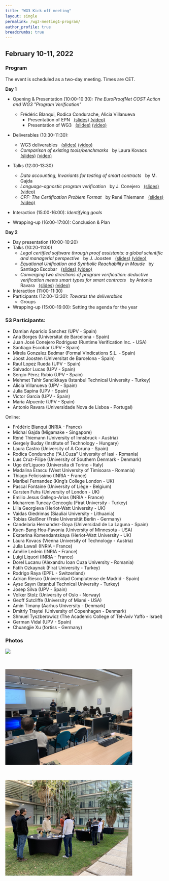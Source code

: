 ```yaml
---
title: "WG3 Kick-off meeting"
layout: single
permalink: /wg3-meeting1-program/
author_profile: true
breadcrumbs: true
---
```



## February 10-11, 2022

<!--[<img src="/_pages/WG3/Feb2022/WG3-meeting-way.jpg" width="300"/>](/_pages/WG3/Feb2022/WG3-meeting-way.jpg)-->

### Program

The event is scheduled as a two-day meeting. Times are CET.

**Day 1**

* Opening & Presentation (10:00-10:30): _The EuroProofNet COST Action and WG3 "Program Verification"_ &nbsp; 
  -  Fr&eacute;d&eacute;ric Blanqui, Rodica Condurache, Alicia Villanueva
     * Presentation of EPN &nbsp; [(slides)](./EPN_presentation_Blanqui.pdf) [(video)](https://media.upv.es/#/portal/video/68e950c0-a11c-11ec-a93e-b15af2323784) 
     * Presentation of WG3 &nbsp; [(slides)](./WG3-presentation-kick-off-p1.pdf) [(video)](https://media.upv.es/#/portal/video/39d16330-a11d-11ec-a93e-b15af2323784)
  
* Deliverables (10:30-11:30): 
  - WG3 deliverables &nbsp; [(slides)](./WG3-presentation-kick-off-p2.pdf) [(video)](https://media.upv.es/#/portal/video/768b7fe0-a11d-11ec-a93e-b15af2323784)
  - _Comparison of existing tools/benchmarks_ &nbsp; by Laura Kovacs &nbsp; [(slides)](./WG3/Feb2022/WG3_Tools_Benchmarks_Kovacs.pdf) [(video)](https://media.upv.es/#/portal/video/0b0a2db0-a11e-11ec-a93e-b15af2323784)
* Talks (12:00-13:30)
  - _Data accounting, Invariants for testing of smart contracts_ &nbsp; by M. Gajda
  - _Language-agnostic program verification_ &nbsp; by J. Conejero &nbsp; [(slides)](./2022-02-10-EPN-WG3-Kickoff-Meeting_Conejero.pdf) [(video)](https://media.upv.es/#/portal/video/185a3530-ae04-11ec-9809-77463f27a7fa)
  - _CPF: The Certification Problem Format_ &nbsp; by Ren&eacute; Thiemann &nbsp; [(slides)](./CPF_presentation_Thiemann.pdf) [(video)](https://media.upv.es/#/portal/video/1efc6bc0-a11f-11ec-a93e-b15af2323784)
* Interaction (15:00-16:00): _Identifying goals_
* Wrapping-up (16:00-17:00): Conclusion & Plan

**Day 2**

* Day presentation (10:00-10:20)
* Talks (10:20-11:00)
  - _Legal certified software through proof assistants: a global scientific and managerial perspective_ &nbsp; by J. Joosten &nbsp; [(slides)](./2022JoostenEPNTalk.pdf) [(video)](https://media.upv.es/#/portal/video/2af5eec0-a132-11ec-89ef-a3db76a5bf87)
  - _Equational Unification and Symbolic Reachability in Maude_ &nbsp; by Santiago Escobar &nbsp; [(slides)](./escobar-part1.pdf) [(video)](https://media.upv.es/#/portal/video/5de6bed0-a133-11ec-89ef-a3db76a5bf87)
  - _Converging two directions of program verification: deductive verification meets smart types for smart contracts_ &nbsp; by Antonio Ravara &nbsp; [(slides)](./presentation_Ravara.pdf) [(video)](https://media.upv.es/#/portal/video/72b34560-a136-11ec-89ef-a3db76a5bf87)
* Interaction (11:00-11:30)
* Participants (12:00-13:30): _Towards the deliverables_
  - Groups
* Wrapping-up (15:00-16:00): Setting the agenda for the year 

### 53 Participants:

- Damian Aparicio Sanchez (UPV - Spain)
- Ana Borges (Universitat de Barcelona - Spain)
- Juan José Conejero Rodriguez (Runtime Verification Inc. - USA)
- Santiago Escobar (UPV - Spain)
- Mirela Gonzalez Bedmar (Formal Vindications S.L. - Spain)
- Joost Joosten (Universitat de Barcelona - Spain)
- Raul Lopez Rueda (UPV - Spain)
- Salvador Lucas (UPV - Spain)
- Sergio Pérez Rubio (UPV - Spain)
- Mehmet Tahir Sandikkaya (Istanbul Technical University - Turkey)
- Alicia Villanueva (UPV - Spain)
- Julia Sapina (UPV - Spain)
- Victor Garcia (UPV - Spain)
- Maria Alpuente (UPV - Spain)
- Antonio Ravara (Universidade Nova de Lisboa - Portugal)

Online:

- Frédéric Blanqui (INRIA - France)
- Michal Gajda (Migamake - Singapore)
- René Thiemann (University of Innsbruck - Austria)
- Gergely Buday (Institute of Technology - Hungary)
- Laura Castro (University of A Coruna - Spain)
- Rodica Condurache (“A.I.Cuza” University of Iasi - Romania)
- Luıs Cruz-Filipe (University of Southern Denmark - Denmark)
- Ugo de’Liguoro (Universita di Torino - Italy)
- Madalina Erascu (West University of Timisoara - Romania)
- Thiago Felicissimo (INRIA - France)
- Maribel Fernandez (King’s College London - UK)
- Pascal Fontaine (University of Liège - Belgium)
- Carsten Fuhs (University of London - UK)
- Emilio Jesus Gallego-Arias (INRIA - France)
- Muharrem Tuncay Gencoglu (Firat University - Turkey)
- Lilia Georgieva (Heriot-Watt University - UK)
- Vaidas Giedrimas (Siauliai University - Lithuania)
- Tobias Gleißner (Freie Universität Berlin - Germany)
- Candelaria Hernandez-Goya (Universidad de La Laguna - Spain)
- Kuen-Bang Hou-Favonia (University of Minnesota - USA)
- Ekaterina Komendantskaya (Heriot-Watt University - UK)
- Laura Kovacs (Vienna University of Technology - Austria)
- Julia Lawall (INRIA - France)
- Amélie Ledein (INRIA - France)
- Luigi Liquori (INRIA - France)
- Dorel Lucanu (Alexandru Ioan Cuza University - Romania)
- Fatih Ozkaynak (Firat University - Turkey)
- Rodrigo Raya (EPFL - Switzerland)
- Adrian Riesco (Universidad Complutense de Madrid - Spain)
- Ayse Sayın (Istanbul Technical University - Turkey)
- Josep Silva (UPV - Spain)
- Volker Stolz (University of Oslo - Norway)
- Geoff Sutcliffe (University of Miami - USA)
- Amin Timany (Aarhus University - Denmark)
- Dmitriy Traytel (University of Copenhagen - Denmark)
- Shmuel Tyszberowicz (The Academic College of Tel-Aviv Yaffo - Israel)
- German Vidal (UPV - Spain)
- Chuangjie Xu (fortiss - Germany)

### Photos

[<img src="/_pages/WG3/Feb2022/WG3-meeting-session4.jpg" width="400"/>](/_pages/WG3/Feb2022/WG3-meeting-session4.jpg)

<br>

[<img src="/_pages/WG3/Feb2022/WG3-meeting-session2.jpg" width="400"/>](/_pages/WG3/Feb2022/WG3-meeting-session2.jpg)

<br>

[<img src="/_pages/WG3/Feb2022/WG3-meeting-coffee.jpg" width="400"/>](/_pages/WG3/Feb2022/WG3-meeting-coffee.jpg)


